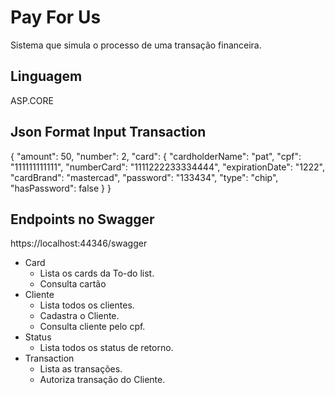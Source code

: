 # Pay For Us
Sistema que simula o processo de uma transação financeira.

## Linguagem 
ASP.CORE

## Json Format Input Transaction
{
  "amount": 50,
  "number": 2,
  "card": {
    "cardholderName": "pat",
    "cpf": "111111111111",
    "numberCard": "1111222233334444",
    "expirationDate": "1222",
    "cardBrand": "mastercad",
    "password": "133434",
    "type": "chip",
    "hasPassword": false
  }
}

## Endpoints no Swagger
https://localhost:44346/swagger
- Card
	* Lista os cards da To-do list.
	* Consulta cartão
- Cliente
	* Lista todos os clientes.
	* Cadastra o Cliente.
	* Consulta cliente pelo cpf.
- Status
	* Lista todos os status de retorno.
- Transaction
	* Lista as transações.
	* Autoriza transação do Cliente.


